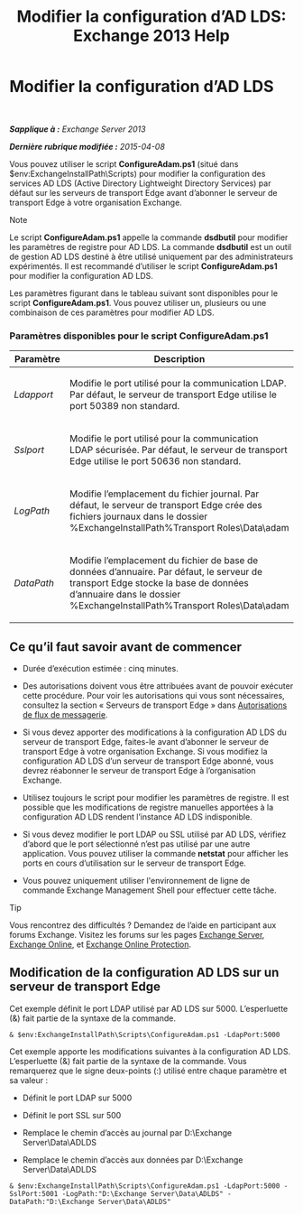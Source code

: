 ﻿---
title: 'Modifier la configuration d’AD LDS: Exchange 2013 Help'
TOCTitle: Modifier la configuration d’AD LDS
ms:assetid: 381f582c-15ec-43bc-b674-5399fad72c97
ms:mtpsurl: https://technet.microsoft.com/fr-fr/library/Aa997269(v=EXCHG.150)
ms:contentKeyID: 61180536
ms.date: 04/24/2018
mtps_version: v=EXCHG.150
ms.translationtype: HT
---

# Modifier la configuration d’AD LDS

 

_**Sapplique à :** Exchange Server 2013_

_**Dernière rubrique modifiée :** 2015-04-08_

Vous pouvez utiliser le script **ConfigureAdam.ps1** (situé dans $env:ExchangeInstallPath\\Scripts) pour modifier la configuration des services AD LDS (Active Directory Lightweight Directory Services) par défaut sur les serveurs de transport Edge avant d’abonner le serveur de transport Edge à votre organisation Exchange.

> [!NOTE]
> Le script <strong>ConfigureAdam.ps1</strong> appelle la commande <strong>dsdbutil</strong> pour modifier les paramètres de registre pour AD LDS. La commande <strong>dsdbutil</strong> est un outil de gestion AD LDS destiné à être utilisé uniquement par des administrateurs expérimentés. Il est recommandé d’utiliser le script <strong>ConfigureAdam.ps1</strong> pour modifier la configuration AD LDS.


Les paramètres figurant dans le tableau suivant sont disponibles pour le script **ConfigureAdam.ps1**. Vous pouvez utiliser un, plusieurs ou une combinaison de ces paramètres pour modifier AD LDS.

### Paramètres disponibles pour le script ConfigureAdam.ps1

<table>
<colgroup>
<col style="width: 50%" />
<col style="width: 50%" />
</colgroup>
<thead>
<tr class="header">
<th>Paramètre</th>
<th>Description</th>
</tr>
</thead>
<tbody>
<tr class="odd">
<td><p><em>Ldapport</em></p></td>
<td><p>Modifie le port utilisé pour la communication LDAP. Par défaut, le serveur de transport Edge utilise le port 50389 non standard.</p></td>
</tr>
<tr class="even">
<td><p><em>Sslport</em></p></td>
<td><p>Modifie le port utilisé pour la communication LDAP sécurisée. Par défaut, le serveur de transport Edge utilise le port 50636 non standard.</p></td>
</tr>
<tr class="odd">
<td><p><em>LogPath</em></p></td>
<td><p>Modifie l’emplacement du fichier journal. Par défaut, le serveur de transport Edge crée des fichiers journaux dans le dossier %ExchangeInstallPath%Transport Roles\Data\adam</p></td>
</tr>
<tr class="even">
<td><p><em>DataPath</em></p></td>
<td><p>Modifie l’emplacement du fichier de base de données d’annuaire. Par défaut, le serveur de transport Edge stocke la base de données d’annuaire dans le dossier %ExchangeInstallPath%Transport Roles\Data\adam</p></td>
</tr>
</tbody>
</table>


## Ce qu’il faut savoir avant de commencer

  - Durée d’exécution estimée : cinq minutes.

  - Des autorisations doivent vous être attribuées avant de pouvoir exécuter cette procédure. Pour voir les autorisations qui vous sont nécessaires, consultez la section « Serveurs de transport Edge » dans [Autorisations de flux de messagerie](mail-flow-permissions-exchange-2013-help.md).

  - Si vous devez apporter des modifications à la configuration AD LDS du serveur de transport Edge, faites-le avant d’abonner le serveur de transport Edge à votre organisation Exchange. Si vous modifiez la configuration AD LDS d’un serveur de transport Edge abonné, vous devrez réabonner le serveur de transport Edge à l’organisation Exchange.

  - Utilisez toujours le script pour modifier les paramètres de registre. Il est possible que les modifications de registre manuelles apportées à la configuration AD LDS rendent l’instance AD LDS indisponible.

  - Si vous devez modifier le port LDAP ou SSL utilisé par AD LDS, vérifiez d’abord que le port sélectionné n’est pas utilisé par une autre application. Vous pouvez utiliser la commande **netstat** pour afficher les ports en cours d’utilisation sur le serveur de transport Edge.

  - Vous pouvez uniquement utiliser l'environnement de ligne de commande Exchange Management Shell pour effectuer cette tâche.

> [!TIP]
> Vous rencontrez des difficultés ? Demandez de l’aide en participant aux forums Exchange. Visitez les forums sur les pages <a href="https://go.microsoft.com/fwlink/p/?linkid=60612">Exchange Server</a>, <a href="https://go.microsoft.com/fwlink/p/?linkid=267542">Exchange Online</a>, et <a href="https://go.microsoft.com/fwlink/p/?linkid=285351">Exchange Online Protection</a>.


## Modification de la configuration AD LDS sur un serveur de transport Edge

Cet exemple définit le port LDAP utilisé par AD LDS sur 5000. L’esperluette (&) fait partie de la syntaxe de la commande.

    & $env:ExchangeInstallPath\Scripts\ConfigureAdam.ps1 -LdapPort:5000

Cet exemple apporte les modifications suivantes à la configuration AD LDS. L’esperluette (&) fait partie de la syntaxe de la commande. Vous remarquerez que le signe deux-points (:) utilisé entre chaque paramètre et sa valeur :

  - Définit le port LDAP sur 5000

  - Définit le port SSL sur 500

  - Remplace le chemin d’accès au journal par D:\\Exchange Server\\Data\\ADLDS

  - Remplace le chemin d’accès aux données par D:\\Exchange Server\\Data\\ADLDS

<!-- end list -->

    & $env:ExchangeInstallPath\Scripts\ConfigureAdam.ps1 -LdapPort:5000 -SslPort:5001 -LogPath:"D:\Exchange Server\Data\ADLDS" -DataPath:"D:\Exchange Server\Data\ADLDS"

